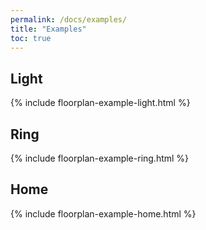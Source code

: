 ```yaml
---
permalink: /docs/examples/
title: "Examples"
toc: true
---
```


## Light

{% include floorplan-example-light.html %}

## Ring

{% include floorplan-example-ring.html %}

## Home

{% include floorplan-example-home.html %}
